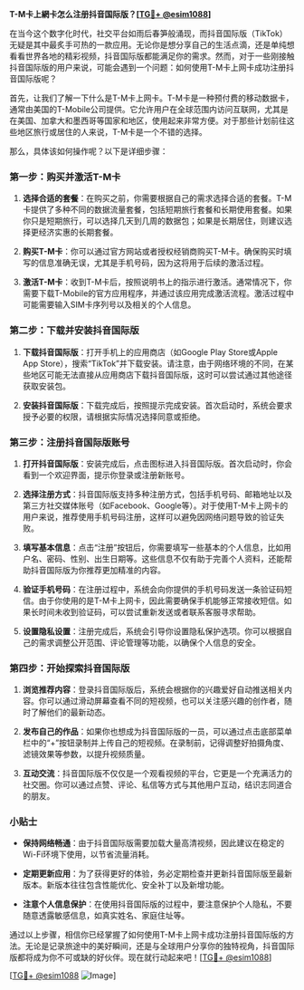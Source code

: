 **T-M卡上網卡怎么注册抖音国际版？[[TG💪+ @esim1088](https://t.me/s/esim1088)]**

在当今这个数字化时代，社交平台如雨后春笋般涌现，而抖音国际版（TikTok）无疑是其中最炙手可热的一款应用。无论你是想分享自己的生活点滴，还是单纯想看看世界各地的精彩视频，抖音国际版都能满足你的需求。然而，对于一些刚接触抖音国际版的用户来说，可能会遇到一个问题：如何使用T-M卡上网卡成功注册抖音国际版呢？

首先，让我们了解一下什么是T-M卡上网卡。T-M卡是一种预付费的移动数据卡，通常由美国的T-Mobile公司提供。它允许用户在全球范围内访问互联网，尤其是在美国、加拿大和墨西哥等国家和地区，使用起来非常方便。对于那些计划前往这些地区旅行或居住的人来说，T-M卡是一个不错的选择。

那么，具体该如何操作呢？以下是详细步骤：

### 第一步：购买并激活T-M卡

1. **选择合适的套餐**：在购买之前，你需要根据自己的需求选择合适的套餐。T-M卡提供了多种不同的数据流量套餐，包括短期旅行套餐和长期使用套餐。如果你只是短期旅行，可以选择几天到几周的数据包；如果是长期居住，则建议选择更经济实惠的长期套餐。
   
2. **购买T-M卡**：你可以通过官方网站或者授权经销商购买T-M卡。确保购买时填写的信息准确无误，尤其是手机号码，因为这将用于后续的激活过程。

3. **激活T-M卡**：收到T-M卡后，按照说明书上的指示进行激活。通常情况下，你需要下载T-Mobile的官方应用程序，并通过该应用完成激活流程。激活过程中可能需要输入SIM卡序列号以及相关的个人信息。

### 第二步：下载并安装抖音国际版

1. **下载抖音国际版**：打开手机上的应用商店（如Google Play Store或Apple App Store），搜索“TikTok”并下载安装。请注意，由于网络环境的不同，在某些地区可能无法直接从应用商店下载抖音国际版，这时可以尝试通过其他途径获取安装包。

2. **安装抖音国际版**：下载完成后，按照提示完成安装。首次启动时，系统会要求授予必要的权限，请根据实际情况选择同意或拒绝。

### 第三步：注册抖音国际版账号

1. **打开抖音国际版**：安装完成后，点击图标进入抖音国际版。首次启动时，你会看到一个欢迎界面，提示你登录或注册新账号。

2. **选择注册方式**：抖音国际版支持多种注册方式，包括手机号码、邮箱地址以及第三方社交媒体账号（如Facebook、Google等）。对于使用T-M卡上网卡的用户来说，推荐使用手机号码注册，这样可以避免因网络问题导致的验证失败。

3. **填写基本信息**：点击“注册”按钮后，你需要填写一些基本的个人信息，比如用户名、密码、性别、出生日期等。这些信息不仅有助于完善个人资料，还能帮助抖音国际版为你推荐更加精准的内容。

4. **验证手机号码**：在注册过程中，系统会向你提供的手机号码发送一条验证码短信。由于你使用的是T-M卡上网卡，因此需要确保手机能够正常接收短信。如果长时间未收到验证码，可以尝试重新发送或者联系客服寻求帮助。

5. **设置隐私设置**：注册完成后，系统会引导你设置隐私保护选项。你可以根据自己的需求调整公开范围、评论管理等功能，以确保个人信息的安全。

### 第四步：开始探索抖音国际版

1. **浏览推荐内容**：登录抖音国际版后，系统会根据你的兴趣爱好自动推送相关内容。你可以通过滑动屏幕查看不同的短视频，也可以关注感兴趣的创作者，随时了解他们的最新动态。

2. **发布自己的作品**：如果你也想成为抖音国际版的一员，可以通过点击底部菜单栏中的“+”按钮录制并上传自己的短视频。在录制前，记得调整好拍摄角度、滤镜效果等参数，以提升视频质量。

3. **互动交流**：抖音国际版不仅仅是一个观看视频的平台，它更是一个充满活力的社交圈。你可以通过点赞、评论、私信等方式与其他用户互动，结识志同道合的朋友。

### 小贴士

- **保持网络畅通**：由于抖音国际版需要加载大量高清视频，因此建议在稳定的Wi-Fi环境下使用，以节省流量消耗。
  
- **定期更新应用**：为了获得更好的体验，务必定期检查并更新抖音国际版至最新版本。新版本往往包含性能优化、安全补丁以及新增功能。

- **注意个人信息保护**：在使用抖音国际版的过程中，要注意保护个人隐私，不要随意透露敏感信息，如真实姓名、家庭住址等。

通过以上步骤，相信你已经掌握了如何使用T-M卡上网卡成功注册抖音国际版的方法。无论是记录旅途中的美好瞬间，还是与全球用户分享你的独特视角，抖音国际版都将成为你不可或缺的好伙伴。现在就行动起来吧！[[TG💪+ @esim1088](https://t.me/s/esim1088)]

[[TG💪+ @esim1088](https://t.me/s/esim1088) ![Image](https://i.postimg.cc/4NQfJmqS/Snipaste-2025-05-13-00-14-12.png)]